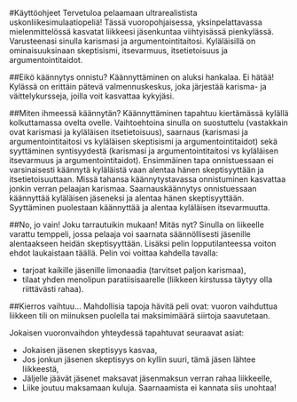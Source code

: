 #Käyttöohjeet
Tervetuloa pelaamaan ultrarealistista uskonliikesimulaatiopeliä!
Tässä vuoropohjaisessa, yksinpelattavassa mielenmittelössä kasvatat liikkeesi jäsenkuntaa viihtyisässä pienkylässä.
Varusteenasi sinulla karismasi ja argumentointitaitosi. Kyläläisillä on ominaisuuksinaan skeptisismi, itsevarmuus, itsetietoisuus ja argumentointitaidot.

##Eikö käännytys onnistu?
Käännyttäminen on aluksi hankalaa. Ei hätää! Kylässä on erittäin pätevä valmennuskeskus, joka järjestää karisma- ja väittelykursseja, joilla voit kasvattaa kykyjäsi.

##Miten ihmeessä käännytän?
Käännyttäminen tapahtuu kiertämässä kylällä kolkuttamassa ovelta ovelle. Vaihtoehtoina sinulla on suostuttelu (vastakkain ovat karismasi ja kyläläisen itsetietoisuus), saarnaus (karismasi ja argumentointitaitosi vs kyläläisen skeptisismi ja argumentointitaidot) sekä syyttäminen syntisyydestä (karismasi ja argumentointitaitosi vs kyläläisen itsevarmuus ja argumentointitaidot). Ensimmäinen tapa onnistuessaan ei varsinaisesti käännytä kyläläistä vaan alentaa hänen skeptisyyttään ja itsetietoisuuttaan. Missä tahansa käännytystavassa onnistuminen kasvattaa jonkin verran pelaajan karismaa. Saarnauskäännytys onnistuessaan käännyttää kyläläisen jäseneksi ja alentaa hänen skeptisyyttään. Syyttäminen puolestaan käännyttää ja alentaa kyläläisen itsevarmuutta.

##No, jo vain! Joku tarrautuikin mukaan! Mitäs nyt?
Sinulla on liikeelle varattu temppeli, jossa pelaaja voi saarnata säännöllisesti jäsenille alentaakseen heidän skeptisyyttään. Lisäksi pelin lopputilanteessa voiton ehdot laukaistaan täällä.
Pelin voi voittaa kahdella tavalla:
- tarjoat kaikille jäsenille limonaadia (tarvitset paljon karismaa),
- tilaat yhden menolipun paratiisisaarelle (liikkeen kirstussa täytyy olla riittävästi rahaa).

##Kierros vaihtuu...
Mahdollisia tapoja hävitä peli ovat: vuoron vaihduttua liikkeen tili on miinuksen puolella tai maksimimäärä siirtoja saavutetaan. 

Jokaisen vuoronvaihdon yhteydessä tapahtuvat seuraavat asiat:
- Jokaisen jäsenen skeptisyys kasvaa,
- Jos jonkun jäsenen skeptisyys on kyllin suuri, tämä jäsen lähtee liikkeestä,
- Jäljelle jäävät jäsenet maksavat jäsenmaksun verran rahaa liikkeelle,
- Liike joutuu maksamaan kuluja.
Saarnaamista ei kannata siis unohtaa!
